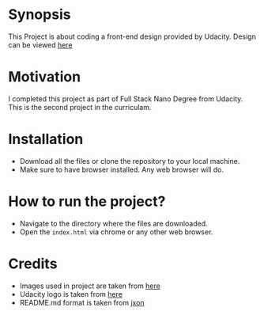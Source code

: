 # Synopsis
This Project is about coding a front-end design provided by Udacity.
Design can be viewed [here](https://d17h27t6h515a5.cloudfront.net/topher/2016/August/57b22517_design-mockup-portfolio/design-mockup-portfolio.pdf)

# Motivation
I completed this project as part of Full Stack Nano Degree from Udacity.
This is the second project in the curriculam.

# Installation
* Download all the files or clone the repository to your local machine.
* Make sure to have browser installed. Any web browser will do.

# How to run the project?
* Navigate to the directory where the files are downloaded.
* Open the ```index.html``` via chrome or any other web browser.

# Credits
* Images used in project are taken from [here](http://lorempixel.com/)
* Udacity logo is taken from [here](https://in.udacity.com/assets/images/svgs/logo_wordmark.svg?v=46a5469c)
* README.md format is taken from [jxon](https://gist.github.com/jxson/1784669)